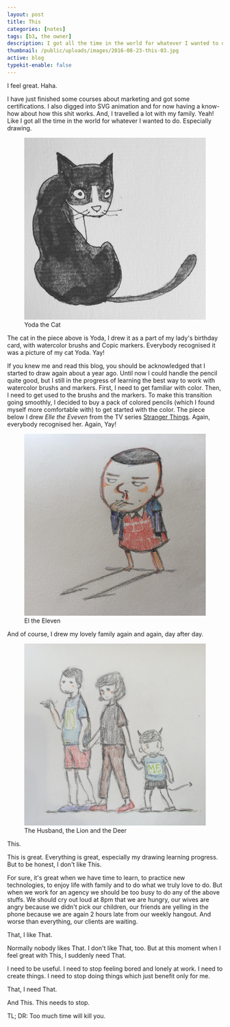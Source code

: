 ```yaml
---
layout: post
title: This
categories: [notes]
tags: [b3, the owner]
description: I got all the time in the world for whatever I wanted to do. Especially drawing.
thumbnail: /public/uploads/images/2016-08-23-this-03.jpg
active: blog
typekit-enable: false
---
```



I feel great. Haha.

I have just finished some courses about marketing and got some certifications. I also digged into SVG animation and for now having a know-how about how this shit works. And, I travelled a lot with my family. Yeah! Like I got all the time in the world for whatever I wanted to do. Especially drawing.
<!--more-->

<figure><img src="/public/uploads/images/2016-08-23-this-03.jpg" alt="Yoda the Cat"><figcaption>Yoda the Cat</figcaption></figure>

The cat in the piece above is Yoda, I drew it as a part of my lady's birthday card, with watercolor brushs and Copic markers. Everybody recognised it was a picture of my cat Yoda. Yay!

If you knew me and read this blog, you should be acknowledged that I started to draw again about a year ago. Until now I could handle the pencil quite good, but I still in the progress of learning the best way to work with watercolor brushs and markers. First, I need to get familiar with color. Then, I need to get used to the brushs and the markers. To make this transition going smoothly, I decided to buy a pack of colored pencils (which I found myself more comfortable with) to get started with the color. The piece below I drew *Elle the Eveven* from the TV series [Stranger Things](https://en.wikipedia.org/wiki/Stranger_Things_(TV_series)). Again, everybody recognised her. Again, Yay!

<figure><img src="/public/uploads/images/2016-08-23-this-01.jpg" alt="El the Eleven"><figcaption>El the Eleven</figcaption></figure>

And of course, I drew my lovely family again and again, day after day.

<figure><img src="/public/uploads/images/2016-08-23-this-02.jpg" alt="The Husband, the Lion and the Deer"><figcaption>The Husband, the Lion and the Deer</figcaption></figure>

This.

This is great. Everything is great, especially my drawing learning progress. But to be honest, I don't like This.

For sure, it's great when we have time to learn, to practice new technologies, to enjoy life with family and to do what we truly love to do. But when we work for an agency we should be too busy to do any of the above stuffs. We should cry out loud at 8pm that we are hungry, our wives are angry because we didn't pick our children, our friends are yelling in the phone because we are again 2 hours late from our weekly hangout. And worse than everything, our clients are waiting.

That, I like That.

Normally nobody likes That. I don't like That, too. But at this moment when I feel great with This, I suddenly need That.

I need to be useful. I need to stop feeling bored and lonely at work. I need to create things. I need to stop doing things which just benefit only for me.

That, I need That.

And This. This needs to stop.

TL; DR: Too much time will kill you.